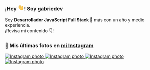 <h3>¡Hey <img src="https://raw.githubusercontent.com/ABSphreak/ABSphreak/master/gifs/Hi.gif" width="20px" decondig="async">! Soy gabriedev</h3>

<p>Soy <strong>Desarrollador JavaScript Full Stack 🚀</strong> más con un año y medio experiencia.<br />¡Revisa mi contenido 👇!</p>

### 📸 Mis últimas fotos en [mi Instagram](https://instagram.com/gabrie.dev)


<a href='https://instagram.com/p/CtruQitPJU1' target='_blank'>
  <img width='20%' src='https://instagram.fkiv7-1.fna.fbcdn.net/v/t51.2885-15/354557634_595647665883083_2498794285121939883_n.jpg?stp=dst-jpg_e15_fr_s1080x1080&_nc_ht=instagram.fkiv7-1.fna.fbcdn.net&_nc_cat=111&_nc_ohc=6zHcsdahse8AX9RBFjX&edm=APU89FABAAAA&ccb=7-5&oh=00_AfASdyZ9L342Tx-jOoT_wIx5-6kH15HmWoD5arfv6l90SQ&oe=64B6C823&_nc_sid=bc0c2c' alt='Instagram photo' />
</a>
<a href='https://instagram.com/p/CtrtZEhvfjK' target='_blank'>
  <img width='20%' src='https://instagram.fkiv7-1.fna.fbcdn.net/v/t51.2885-15/354566352_1280061536273536_3184760590463359796_n.jpg?stp=dst-jpg_e15&_nc_ht=instagram.fkiv7-1.fna.fbcdn.net&_nc_cat=104&_nc_ohc=S5GtBNAiWIEAX9tq539&edm=APU89FABAAAA&ccb=7-5&oh=00_AfAOzjvFx2iPtR8V6LAWPELbeuGd0IeLMfJIEzryaZDwng&oe=64B62D1C&_nc_sid=bc0c2c' alt='Instagram photo' />
</a>
<a href='https://instagram.com/p/CtDUXiGIwfW' target='_blank'>
  <img width='20%' src='https://instagram.fkiv7-1.fna.fbcdn.net/v/t51.2885-15/350888316_2281662725376540_4082540287140756007_n.jpg?stp=dst-jpg_e15&_nc_ht=instagram.fkiv7-1.fna.fbcdn.net&_nc_cat=100&_nc_ohc=knHcPkSCw6oAX_INbIT&edm=APU89FABAAAA&ccb=7-5&oh=00_AfBzErpITcLyfUa7tLp3LayVLHT3cLHSOz-nBWTOSiqH5w&oe=64B6ED58&_nc_sid=bc0c2c' alt='Instagram photo' />
</a>
<a href='https://instagram.com/p/CoTfm_INWyt' target='_blank'>
  <img width='20%' src='https://instagram.fkiv7-1.fna.fbcdn.net/v/t51.2885-15/321050480_935030397667260_4356312353538439528_n.jpg?stp=dst-jpg_e15&_nc_ht=instagram.fkiv7-1.fna.fbcdn.net&_nc_cat=100&_nc_ohc=WbyPAjpbI18AX_Ud4ZS&edm=APU89FABAAAA&ccb=7-5&oh=00_AfCfGnzArx1ndYfSPdRfKJAzO81Zp8lPFc1CsfKoZDPNUA&oe=64B6AF97&_nc_sid=bc0c2c' alt='Instagram photo' />
</a>

